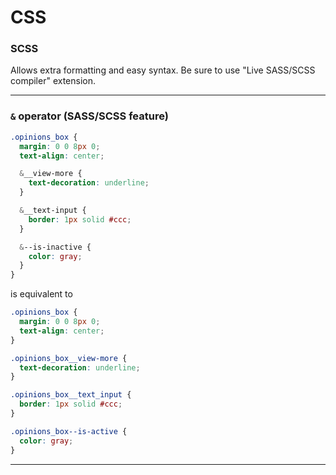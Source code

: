 # CSS

### SCSS

Allows extra formatting and easy syntax. Be sure to use "Live SASS/SCSS compiler" extension.

<hr>

### `&` operator (SASS/SCSS feature)

```scss
.opinions_box {
  margin: 0 0 8px 0;
  text-align: center;

  &__view-more {
    text-decoration: underline;
  }

  &__text-input {
    border: 1px solid #ccc;
  }

  &--is-inactive {
    color: gray;
  }
}
```

is equivalent to

```css
.opinions_box {
  margin: 0 0 8px 0;
  text-align: center;
}

.opinions_box__view-more {
  text-decoration: underline;
}

.opinions_box__text_input {
  border: 1px solid #ccc;
}

.opinions_box--is-active {
  color: gray;
}
```

<hr>
